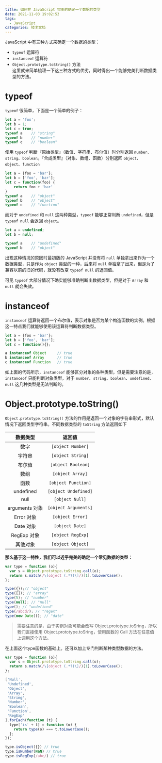 ```yaml
---
title: 如何在 JavaScript 完美的确定一个数据的类型
date: 2021-11-03 19:02:53
tags: 
  - JavaScript
categories: 技术文档
---
```


JavaScript 中有三种方式来确定一个数据的类型：
- `typeof` 运算符
- `instanceof` 运算符
- `Object.prototype.toString()` 方法  
这里就来简单梳理一下这三种方式的优劣，同时得出一个能够完美判断数据类型的方法。
<!--more-->
# typeof
`typeof` 很简单，下面是一个简单的例子：

```javascript
let a = 'foo';
let b = 1;
let c = true;
typeof a    // "string"
typeof b    // "number"
typeof c    // "boolean"
```

使用 `typeof` 判断『原始类型』（数值、字符串、布尔值）时分别返回 `number`、`string`、`boolean`。『合成类型』（对象、数组、函数）分别返回 `object`、`object`、`function`

```javascript
let a = {foo = 'bar'};
let b = ['foo', 'bar'];
let c = function(foo) {
    return foo + 'bar'
}
typeof a    // "object"
typeof b    // "object"
typeof c    // "function"
```

而对于 `undefined` 和 `null` 这两种类型，`typeof` 能够正常判断 `undefined`，但是 `typeof null` 会返回 `object`。

```javascript
let a = undefined;
let b = null;

typeof a    // "undefined"
typeof b    // "object"
```

出现这种情况的原因时最初版的 JavaScript 并没有将 `null` 单独拿出来作为一个数据类型，只是作为 `object` 类型的一种，后来将 `null` 单独拿了出来，但是为了兼容以前的旧的代码，就没有改变 `typeof null` 的返回值。

可见 `typeof` 大部分情况下确实能够准确判断出数据类型，但是对于 `Array` 和 `null` 就会失效。

# instanceof
`instanceof` 运算符返回一个布尔值，表示对象是否为某个构造函数的实例。根据这一特点我们就能够使用该运算符判断数据类型。  

```javascript
let a = {foo = 'bar'};
let b = ['foo', 'bar'];
let c = function(){};

a instanceof Object     // true
b instanceof Array      // true
c instanceof Function   // true
```

如上面的代码所示，`instanceof` 能够区分对象的各种类型，但是需要注意的是，`instanceof` 只能判断对象类型，对于 `number`、`string`、`boolean`、`undefined`、`null` 这几种类型是无法判断的。

# Object.prototype.toString()
`Object.prototype.toString()` 方法的作用是返回一个对象的字符串形式，默认情况下返回类型字符串。不同数据类型的 `toString` 方法返回如下

|数据类型|返回值|
|:---:|:---:|
|数字|`[object Number]`|
|字符串|`[object String]`|
|布尔值|`[object Boolean]`|
|数组|`[object Array]`|
|函数|`[object Function]`|
|undefined|`[object Undefined]`|
|null|`[object Null]`|
|arguments 对象|`[object Arguments]`|
|Error 对象|`[object Error]`|
|Date 对象|`[object Date]`|
|RegExp 对象|`[object RegExp]`|
|其他对象|`[object Object]`|

**那么基于这一特性，我们可以近乎完美的确定一个常见数据的类型：**

```JavaScript
var type = function (o){
  var s = Object.prototype.toString.call(o);
  return s.match(/\[object (.*?)\]/)[1].toLowerCase();
};

type({});// "object"
type([]); // "array"
type(5); // "number"
type(null); // "null"
type(); // "undefined"
type(/abcd/); // "regex"
type(new Date()); // "date"
```
> 需要注意的是，由于实例对象可能会改写 Object.prototype.toSring，所以我们直接使用 Object.prototype.toSring，使用函数的 Call 方法在任意值上调用这个方法。


在上面这个type函数的基础上，还可以加上专门判断某种类型数据的方法。
```JavaScript
var type = function (o){
  var s = Object.prototype.toString.call(o);
  return s.match(/\[object (.*?)\]/)[1].toLowerCase();
};

['Null',
 'Undefined',
 'Object',
 'Array',
 'String',
 'Number',
 'Boolean',
 'Function',
 'RegExp'
].forEach(function (t) {
  type['is' + t] = function (o) {
    return type(o) === t.toLowerCase();
  };
});

type.isObject({}) // true
type.isNumber(NaN) // true
type.isRegExp(/abc/) // true
```


